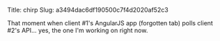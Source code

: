 Title: chirp
Slug: a3494dac6df190500c7f4d2020af52c3

That moment when client #1's AngularJS app (forgotten tab) polls client #2's API... yes, the one I'm working on right now.

